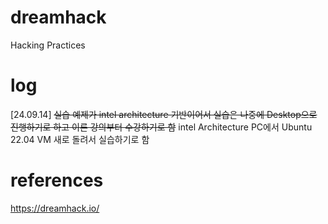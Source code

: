# dreamhack
Hacking Practices

# log
[24.09.14] ~~실습 예제가 intel architecture 기반이어서 실습은 나중에 Desktop으로 진행하기로 하고 이론 강의부터 수강하기로 함~~ intel Architecture PC에서 Ubuntu 22.04 VM 새로 돌려서 실습하기로 함


# references
https://dreamhack.io/
